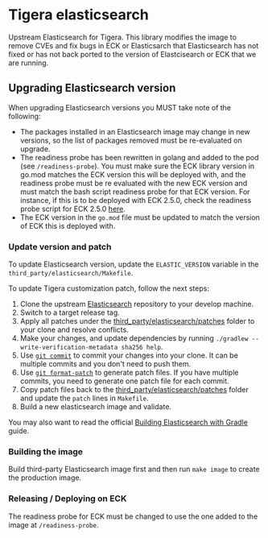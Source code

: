 # Tigera elasticsearch

Upstream Elasticsearch for Tigera. This library modifies the image to remove CVEs and fix bugs in ECK or Elasticsarch that Elasticsearch has not fixed or has not back ported to the version of Elastcisearch or ECK that we are running.

## Upgrading Elasticsearch version

When upgrading Elasticsearch versions you MUST take note of the following:

* The packages installed in an Elasticsearch image may change in new versions, so the list of packages removed must be re-evaluated on upgrade.
* The readiness probe has been rewritten in golang and added to the pod (see `/readiness-probe`). You must make sure the ECK library version in go.mod matches the ECK version this will be deployed with, and the readiness probe must be re evaluated with the new ECK version and must match the bash script readiness probe for that ECK version. For instance, if this is to be deployed with ECK 2.5.0, check the readiness probe script for ECK 2.5.0 [here](https://github.com/elastic/cloud-on-k8s/blob/2.5.0/pkg/controller/elasticsearch/nodespec/readiness_probe.go#L33).
* The ECK version in the `go.mod` file must be updated to match the version of ECK this is deployed with.

### Update version and patch

To update Elasticsearch version, update the `ELASTIC_VERSION` variable in the `third_party/elasticsearch/Makefile`.

To update Tigera customization patch, follow the next steps:

1. Clone the upstream [Elasticsearch](https://github.com/elastic/elasticsearch) repository to your develop machine.
2. Switch to a target release tag.
3. Apply all patches under the [third_party/elasticsearch/patches](/third_party/elasticsearch/patches) folder to your clone and resolve conflicts.
4. Make your changes, and update dependencies by running `./gradlew --write-verification-metadata sha256 help`.
5. Use [`git commit`](https://git-scm.com/docs/git-commit) to commit your changes into your clone. It can be multiple commits and you don't need to push them.
6. Use [`git format-patch`](https://git-scm.com/docs/git-format-patch) to generate patch files. If you have multiple commits, you need to generate one patch file for each commit.
7. Copy patch files back to the [third_party/elasticsearch/patches](/third_party/elasticsearch/patches) folder and update the `patch` lines in `Makefile`.
8. Build a new elasticsearch image and validate.

You may also want to read the official [Building Elasticsearch with Gradle](https://github.com/elastic/elasticsearch/blob/main/BUILDING.md) guide.

### Building the image

Build third-party Elasticsearch image first and then run `make image` to create the production image.

### Releasing / Deploying on ECK

The readiness probe for ECK must be changed to use the one added to the image at `/readiness-probe`.
